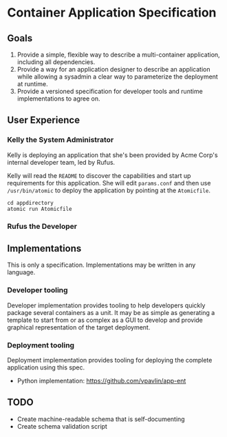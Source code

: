 # Container Application Specification

## Goals

1. Provide a simple, flexible way to describe a multi-container application, including all dependencies.
1. Provide a way for an application designer to describe an application while allowing a sysadmin a clear way to parameterize the deployment at runtime.
1. Provide a versioned specification for developer tools and runtime implementations to agree on.

## User Experience

### Kelly the System Administrator

Kelly is deploying an application that she's been provided by Acme Corp's internal developer team, led by Rufus. 

Kelly will read the `README` to discover the capabilities and start up requirements for this application. She will edit `params.conf` and then use `/usr/bin/atomic` to deploy the application by pointing at the `Atomicfile`.

````
cd appdirectory
atomic run Atomicfile
````

### Rufus the Developer

## Implementations

This is only a specification. Implementations may be written in any language.

### Developer tooling

Developer implementation provides tooling to help developers quickly package several containers as a unit. It may be as simple as generating a template to start from or as complex as a GUI to develop and provide graphical representation of the target deployment.

### Deployment tooling

Deployment implementation provides tooling for deploying the complete application using this spec.

* Python implementation: https://github.com/vpavlin/app-ent

## TODO

* Create machine-readable schema that is self-documenting
* Create schema validation script


